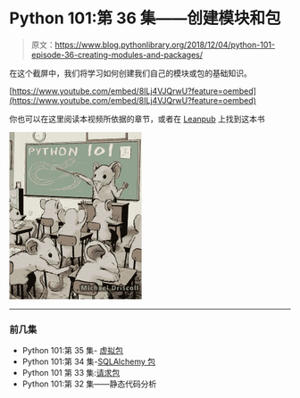 # Python 101:第 36 集——创建模块和包

> 原文：<https://www.blog.pythonlibrary.org/2018/12/04/python-101-episode-36-creating-modules-and-packages/>

在这个截屏中，我们将学习如何创建我们自己的模块或包的基础知识。

[https://www.youtube.com/embed/8ILj4VJQrwU?feature=oembed](https://www.youtube.com/embed/8ILj4VJQrwU?feature=oembed)

你也可以在这里阅读本视频所依据的章节，或者在 [Leanpub](https://leanpub.com/python_101) 上找到这本书

[![](img/4ae2f9205f7dc936a68034f424df112f.png)]( https://leanpub.com/python_101)

* * *

### 前几集

*   Python 101:第 35 集- [虚拟包](https://www.blog.pythonlibrary.org/2018/11/27/python-101-episode-35-the-virtualenv-package/)
*   Python 101:第 34 集-[SQLAlchemy 包](https://www.blog.pythonlibrary.org/2018/11/20/python-101-episode-34-the-sqlalchemy-package/)
*   Python 101 第 33 集:[请求包](https://www.blog.pythonlibrary.org/2018/11/14/python-101-episode-33-the-requests-package/)
*   Python 101:第 32 集——静态代码分析